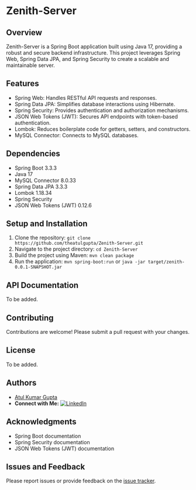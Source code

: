# Zenith-Server

## Overview

Zenith-Server is a Spring Boot application built using Java 17, providing a robust and secure backend infrastructure. This project leverages Spring Web, Spring Data JPA, and Spring Security to create a scalable and maintainable server.

## Features

- Spring Web: Handles RESTful API requests and responses.
- Spring Data JPA: Simplifies database interactions using Hibernate.
- Spring Security: Provides authentication and authorization mechanisms.
- JSON Web Tokens (JWT): Secures API endpoints with token-based authentication.
- Lombok: Reduces boilerplate code for getters, setters, and constructors.
- MySQL Connector: Connects to MySQL databases.

## Dependencies

- Spring Boot 3.3.3
- Java 17
- MySQL Connector 8.0.33
- Spring Data JPA 3.3.3
- Lombok 1.18.34
- Spring Security
- JSON Web Tokens (JWT) 0.12.6

## Setup and Installation

1.  Clone the repository: `git clone https://github.com/theatulgupta/Zenith-Server.git`
2.  Navigate to the project directory: `cd Zenith-Server`
3.  Build the project using Maven: `mvn clean package`
4.  Run the application: `mvn spring-boot:run` or `java -jar target/zenith-0.0.1-SNAPSHOT.jar`

## API Documentation

To be added.

## Contributing

Contributions are welcome! Please submit a pull request with your changes.

## License

To be added.

## Authors

- [Atul Kumar Gupta](https://github.com/theatulgupta)
- **Connect with Me:** [![LinkedIn](https://img.shields.io/badge/LinkedIn-0077B5?style=for-the-badge&logo=linkedin&logoColor=white)](https://www.linkedin.com/in/theatulgupta/)

## Acknowledgments

- Spring Boot documentation
- Spring Security documentation
- JSON Web Tokens (JWT) documentation

## Issues and Feedback

Please report issues or provide feedback on the [issue tracker](https://github.com/theatulgupta/Zenith-Server/issues).
